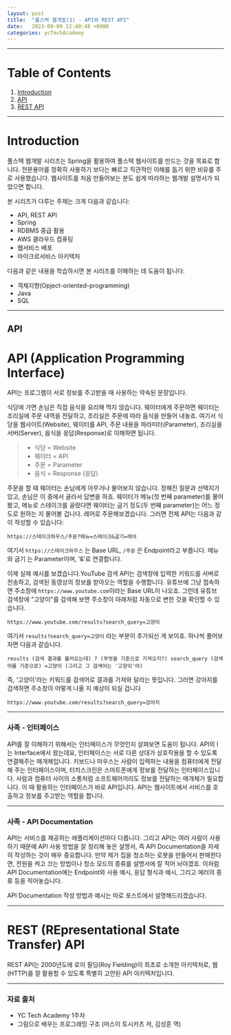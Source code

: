 ```yaml
---
layout: post
title:  "풀스택 웹개발(1) - API와 REST API"
date:   2023-09-09 12:40:48 +0900
categories: ycTechAcademy
---
```



---
# Table of Contents
1. [Introduction](#introduction)
2. [API](#api)
3. [REST API](#rest-representational-state-transfer-api)

---


# Introduction
풀스택 웹개발 시리즈는 Spring을 활용하여 풀스택 웹사이트를 만드는 것을 목표로 합니다.
전문용어를 정확히 사용하기 보다는 빠르고 직관적인 이해를 돕기 위한 비유를 주로 사용했습니다.
웹사이트를 처음 만들어보는 분도 쉽게 따라하는 웹개발 설명서가 되었으면 합니다.

본 시리즈가 다루는 주제는 크게 다음과 같습니다:
- API, REST API
- Spring
- RDBMS 중급 활용
- AWS 클라우드 컴퓨팅
- 웹서비스 배포
- 마이크로서비스 아키텍처

다음과 같은 내용을 학습하시면 본 시리즈를 이해하는 데 도움이 됩니다:
- 객체지향(Opject-oriented-programming)
- Java
- SQL

---



## API

# API (Application Programming Interface)

API는 프로그램이 서로 정보를 주고받을 때 사용하는 약속된 문장입니다.

식당에 가면 손님은 직접 음식을 요리해 먹지 않습니다. 웨이터에게 주문하면 웨이터는 조리실에 주문 내역을 전달하고, 조리실은 주문에 따라 음식을 만들어 내놓죠. 여기서 식당을 웹사이트(Website), 웨이터를 API, 주문 내용을 파라미터(Parameter), 조리실을 서버(Server), 음식을 응답(Response)로 이해하면 됩니다.

> - 식당 = Website
> - 웨이터 = API
> - 주문 = Parameter
> - 음식 = Response (응답)

주문을 할 때 웨이터는 손님에게 아무거나 물어보지 않습니다. 정해진 질문과 선택지가 있고, 손님은 이 중에서 골라서 답변을 하죠. 웨이터가 메뉴(첫 번째 parameter)를 물어봤고, 메뉴로 스테이크를 골랐다면 웨이터는 굽기 정도(두 번째 parameter)는 어느 정도로 원하는 지 물어볼 겁니다. 레어로 주문해보겠습니다. 그러면 전체 API는 다음과 같이 작성할 수 있습니다:

`https://스테이크하우스/주문?메뉴=스테이크&굽기=레어`

여기서 `https://스테이크하우스` 는 Base URL, `/주문` 은 Endpoint라고 부릅니다. 메뉴와 굽기 는 Parameter이며, '&'로 연결합니다.


이제 실제 예시를 보겠습니다.YouTube 검색 API는 검색창에 입력한 키워드를 서버로 전송하고, 검색된 동영상의 정보를 받아오는 역할을 수행합니다.
유튜브에 그냥 접속하면 주소창에 `https://www.youtube.com`이라는 Base URL이 나오죠. 그런데 유튜브 검색창에 "고양이"를 검색해 보면 주소창이 아래처럼 자동으로 변한 것을 확인할 수 있습니다.

`https://www.youtube.com/results?search_query=고양이`

여기서 `results?search_query=고양이` 라는 부분이 추가되신 게 보이죠.
하나씩 풀어보자면 다음과 같습니다.

`results (검색 결과를 불러오는데) ? (무엇을 기준으로 가져오지?) search_query (검색어를 기준으로) =고양이 (그리고 그 검색어는 '고양이'야)`


즉, '고양이'라는 키워드를 검색어로 결과를 가져와 달라는 뜻입니다.
그러면 강아지를 검색하면 주소창이 어떻게 나올 지 예상이 되실 겁니다

`https://www.youtube.com/results?search_query=강아지`

---
### 사족 - 인터페이스
API를 잘 이해하기 위해서는 인터페이스가 무엇인지 살펴보면 도움이 됩니다. API의 I는 Interface에서 왔는데요, 인터페이스는 서로 다른 상대가 상호작용을 할 수 있도록 연결해주는 매개체입니다. 키보드나 마우스는 사람이 입력하는 내용을 컴퓨터에게 전달해 주는 인터페이스이며, 터치스크린은 스마트폰에게 정보를 전달하는 인터페이스입니다. 사람과 컴퓨터 사이의 소통처럼 소프트웨어끼리도 정보를 전달하는 매개체가 필요합니다. 이 때 활용하는 인터페이스가 바로 API입니다. API는 웹사이트에서 서비스를 호출하고 정보를 주고받는 역할을 합니다.

---
### 사족 - API Documentation
API는 서비스를 제공하는 애플리케이션마다 다릅니다. 그리고 API는 여러 사람이 사용하기 때문에 API 사용 방법을 잘 정리해 놓은 설명서, 즉 API Documentation을 자세히 작성하는 것이 매우 중요합니다. 만약 제가 집을 청소하는 로봇을 만들어서 판매한다면, 전원을 켜고 끄는 방법이나 청소 모드의 종류를 설명서에 잘 적어 놔야겠죠. 이처럼 API Documentation에는 Endpoint와 사용 예시, 응답 형식과 예시, 그리고 에러의 종류 등을 적어놓습니다.

API Documentation 작성 방법과 예시는 따로 포스트에서 설명해드리겠습니다.

---

# REST (REpresentational State Transfer) API
REST API는 2000년도에 로이 필딩(Roy Fielding)이 최초로 소개한 아키텍처로, 웹(HTTP)를 잘 활용할 수 있도록 특별히 고안된 API 아키텍처입니다.



---
### 자료 출처
- YC Tech Academy 1주차
- 그림으로 배우는 프로그래밍 구조 (마스이 토시카츠 저, 김성훈 역)